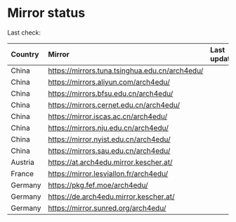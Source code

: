 <script src="./time.js"></script>
# Mirror status
Last check: <script type="text/javascript">localize(1725722467.9368684);</script>

|Country|Mirror|Last update|
|:------|:-----|:----------|
|China|https://mirrors.tuna.tsinghua.edu.cn/arch4edu/|<script type="text/javascript">localize(1725691057);</script>|
|China|https://mirrors.aliyun.com/arch4edu/|<script type="text/javascript">localize(1725691057);</script>|
|China|https://mirrors.bfsu.edu.cn/arch4edu/|<script type="text/javascript">localize(1725691057);</script>|
|China|https://mirrors.cernet.edu.cn/arch4edu/|<script type="text/javascript">localize(1725691057);</script>|
|China|https://mirror.iscas.ac.cn/arch4edu/|<script type="text/javascript">localize(1725691057);</script>|
|China|https://mirrors.nju.edu.cn/arch4edu/|<script type="text/javascript">localize(1725691057);</script>|
|China|https://mirror.nyist.edu.cn/arch4edu/|<script type="text/javascript">localize(1725648161);</script>|
|China|https://mirrors.sau.edu.cn/arch4edu/|<script type="text/javascript">localize(1725691057);</script>|
|Austria|https://at.arch4edu.mirror.kescher.at/|<script type="text/javascript">localize(1725691057);</script>|
|France|https://mirror.lesviallon.fr/arch4edu/|<script type="text/javascript">localize(1725691057);</script>|
|Germany|https://pkg.fef.moe/arch4edu/|<script type="text/javascript">localize(1725691057);</script>|
|Germany|https://de.arch4edu.mirror.kescher.at/|<script type="text/javascript">localize(1725691057);</script>|
|Germany|https://mirror.sunred.org/arch4edu/|<script type="text/javascript">localize(1725691057);</script>|

<script src="./tablefilter/tablefilter.js"></script>
<script src="./table.js"></script>